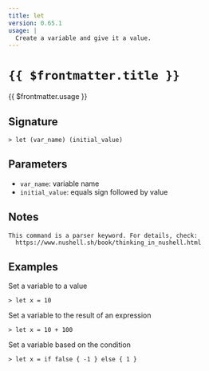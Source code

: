 ```yaml
---
title: let
version: 0.65.1
usage: |
  Create a variable and give it a value.
---
```


# <code>{{ $frontmatter.title }}</code>

<div style='white-space: pre-wrap;'>{{ $frontmatter.usage }}</div>

## Signature

```> let (var_name) (initial_value)```

## Parameters

 -  `var_name`: variable name
 -  `initial_value`: equals sign followed by value

## Notes
```text
This command is a parser keyword. For details, check:
  https://www.nushell.sh/book/thinking_in_nushell.html
```
## Examples

Set a variable to a value
```shell
> let x = 10
```

Set a variable to the result of an expression
```shell
> let x = 10 + 100
```

Set a variable based on the condition
```shell
> let x = if false { -1 } else { 1 }
```
